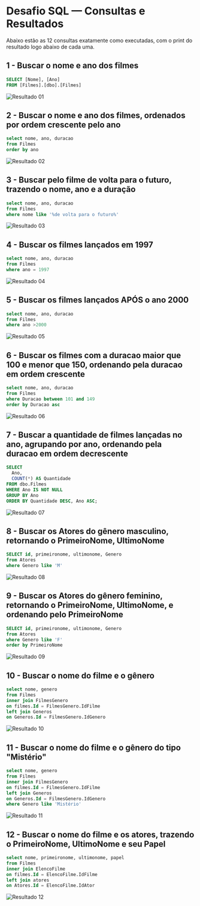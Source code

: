 # Desafio SQL — Consultas e Resultados

Abaixo estão as 12 consultas exatamente como executadas, com o print do resultado logo abaixo de cada uma.

## 1 - Buscar o nome e ano dos filmes

```sql
SELECT [Nome], [Ano]
FROM [Filmes].[dbo].[Filmes]
```

![Resultado 01](images/consulta_01.png)

## 2 - Buscar o nome e ano dos filmes, ordenados por ordem crescente pelo ano

```sql
select nome, ano, duracao
from Filmes 
order by ano
```

![Resultado 02](images/consulta_02.png)

## 3 - Buscar pelo filme de volta para o futuro, trazendo o nome, ano e a duração

```sql
select nome, ano, duracao
from Filmes 
where nome like '%de volta para o futuro%'
```

![Resultado 03](images/consulta_03.png)

## 4 - Buscar os filmes lançados em 1997

```sql
select nome, ano, duracao
from Filmes 
where ano = 1997
```

![Resultado 04](images/consulta_04.png)

## 5 - Buscar os filmes lançados APÓS o ano 2000

```sql
select nome, ano, duracao
from Filmes 
where ano >2000
```

![Resultado 05](images/consulta_05.png)

## 6 - Buscar os filmes com a duracao maior que 100 e menor que 150, ordenando pela duracao em ordem crescente

```sql
select nome, ano, duracao
from Filmes 
where Duracao between 101 and 149
order by Duracao asc
```

![Resultado 06](images/consulta_06.png)

## 7 - Buscar a quantidade de filmes lançadas no ano, agrupando por ano, ordenando pela duracao em ordem decrescente

```sql
SELECT 
  Ano,
  COUNT(*) AS Quantidade
FROM dbo.Filmes
WHERE Ano IS NOT NULL
GROUP BY Ano
ORDER BY Quantidade DESC, Ano ASC;
```

![Resultado 07](images/consulta_07.png)

## 8 - Buscar os Atores do gênero masculino, retornando o PrimeiroNome, UltimoNome

```sql
SELECT id, primeironome, ultimonome, Genero
from Atores
where Genero like 'M'
```

![Resultado 08](images/consulta_08.png)

## 9 - Buscar os Atores do gênero feminino, retornando o PrimeiroNome, UltimoNome, e ordenando pelo PrimeiroNome

```sql
SELECT id, primeironome, ultimonome, Genero
from Atores
where Genero like 'F'
order by PrimeiroNome
```

![Resultado 09](images/consulta_09.png)

## 10 - Buscar o nome do filme e o gênero

```sql
select nome, genero
from Filmes
inner join FilmesGenero
on filmes.Id = FilmesGenero.IdFilme
left join Generos
on Generos.Id = FilmesGenero.IdGenero
```

![Resultado 10](images/consulta_10.png)

## 11 - Buscar o nome do filme e o gênero do tipo "Mistério"

```sql
select nome, genero
from Filmes
inner join FilmesGenero
on filmes.Id = FilmesGenero.IdFilme
left join Generos
on Generos.Id = FilmesGenero.IdGenero
where Genero like 'Mistério'
```

![Resultado 11](images/consulta_11.png)

## 12 - Buscar o nome do filme e os atores, trazendo o PrimeiroNome, UltimoNome e seu Papel

```sql
select nome, primeironome, ultimonome, papel
from Filmes
inner join ElencoFilme
on filmes.Id = ElencoFilme.IdFilme
left join atores
on Atores.Id = ElencoFilme.IdAtor
```

![Resultado 12](images/consulta_12.png)

